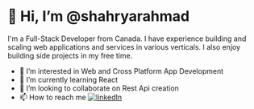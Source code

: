 <h1>👋 Hi, I’m @shahryarahmad</h1>

<p>I'm a Full-Stack Developer from Canada. I have experience building and scaling web applications and services in various verticals. I also enjoy building side projects in my free time.</p>
    
 - 👀 I’m interested in Web and Cross Platform App Development
 - 🌱 I’m currently learning React
 - 💞️ I’m looking to collaborate on Rest Api creation
 - 📫 How to reach me [![linkedIn](https://drive.google.com/uc?export=view&id=1PRtsmcfscNfdcjPNLsVhXqBJGV1k226i)](www.linkedin.com/in/shahryar-ahmad)


